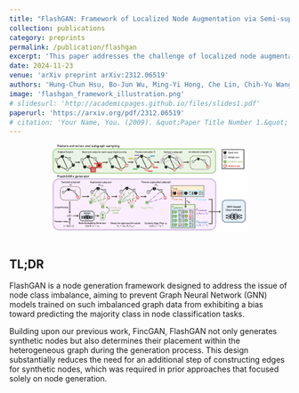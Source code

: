 ```yaml
---
title: "FlashGAN: Framework of Localized Node Augmentation via Semi-supervised Learning in Heterogeneous Graphs with Generative Adversarial Network"
collection: publications
category: preprints
permalink: /publication/flashgan
excerpt: 'This paper addresses the challenge of localized node augmentation in heterogeneous graphs through semi-supervised learning with generative adversarial networks.'
date: 2024-11-23
venue: 'arXiv preprint arXiv:2312.06519'
authors: 'Hung-Chun Hsu, Bo-Jun Wu, Ming-Yi Hong, Che Lin, Chih-Yu Wang'
image: 'flashgan_framework_illustration.png'
# slidesurl: 'http://academicpages.github.io/files/slides1.pdf'
paperurl: 'https://arxiv.org/pdf/2312.06519'
# citation: 'Your Name, You. (2009). &quot;Paper Title Number 1.&quot; <i>Journal 1</i>. 1(1).'
---
```


<div style="text-align: center; margin-bottom: 20px;">
  <img src="/images/flashgan_framework_illustration.png" alt="FlashGAN Framework Illustration" style="width: 70%; height: auto; margin-bottom: 15px; border-radius: 5px;">
</div>

<h2 style="text-align: left;">TL;DR</h2>

<div style="text-align: left; margin-bottom: 20px;">
  <p>FlashGAN is a node generation framework designed to address the issue of node class imbalance, aiming to prevent Graph Neural Network (GNN) models trained on such imbalanced graph data from exhibiting a bias toward predicting the majority class in node classification tasks.</p>
  
  <p>Building upon our previous work, FincGAN, FlashGAN not only generates synthetic nodes but also determines their placement within the heterogeneous graph during the generation process. This design substantially reduces the need for an additional step of constructing edges for synthetic nodes, which was required in prior approaches that focused solely on node generation.</p>
</div>

